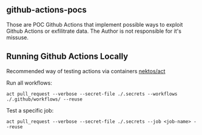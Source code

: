 ## github-actions-pocs

Those are POC Github Actions that implement possible ways to exploit Github Actions or exfilitrate data.
The Author is not responsible for it's missuse.

## Running Github Actions Locally

Recommended way of testing actions via containers [nektos/act](https://github.com/nektos/act)

Run all workflows:

```
act pull_request --verbose --secret-file ./.secrets --workflows ./.github/workflows/ --reuse
```

Test a specific job:

```
act pull_request --verbose --secret-file ./.secrets --job <job-name> --reuse
```
